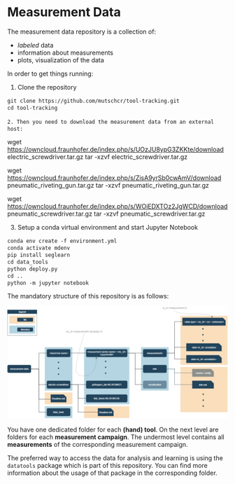 # Measurement Data

The measurement data repository is a collection of:
- _labeled_ data
- information about measurements
- plots, visualization of the data

In order to get things running:

1. Clone the repository

```
git clone https://github.com/mutschcr/tool-tracking.git
cd tool-tracking

2. Then you need to download the measurement data from an external host:
```
wget https://owncloud.fraunhofer.de/index.php/s/UOzJU8ypG3ZKKte/download electric_screwdriver.tar.gz
tar -xzvf electric_screwdriver.tar.gz

wget https://owncloud.fraunhofer.de/index.php/s/ZisA9yrSb0cwAmV/download pneumatic_riveting_gun.tar.gz
tar -xzvf pneumatic_riveting_gun.tar.gz

wget https://owncloud.fraunhofer.de/index.php/s/WOiEDXTOz2JgWCD/download pneumatic_screwdriver.tar.gz
tar -xzvf pneumatic_screwdriver.tar.gz


3. Setup a conda virtual environment and start Jupyter Notebook
```
conda env create -f environment.yml
conda activate mdenv
pip install seglearn
cd data_tools
python deploy.py
cd ..
python -m jupyter notebook
```

The mandatory structure of this repository is as follows:

![Repository structure](info/structure_scheme.jpg)  

You have one dedicated folder for each __(hand) tool__. On the next level are folders for each __measurement campaign__. The undermost level contains all __measurements__ of the corresponding measurement campaign.

The preferred way to access the data for analysis and learning is using the `datatools` package which is part of this repository. You can find more information about the usage of that package in the corresponding folder.
